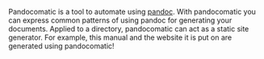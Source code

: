 Pandocomatic is a tool to automate using [pandoc](http://pandoc.org/).  With
pandocomatic you can express common patterns of using pandoc for generating
your documents. Applied to a directory, pandocomatic can act as a static site
generator. For example, this manual and the website it is put on are generated
using pandocomatic!
